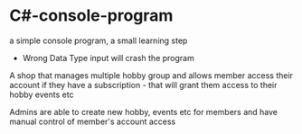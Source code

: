 # C#-console-program
a simple console program, a small learning step


- Wrong Data Type input will crash the program

A shop that manages multiple hobby group and allows member access their account if they have a subscription - that will grant them access to their hobby events etc

Admins are able to create new hobby, events etc for members and have manual control of member's account access
